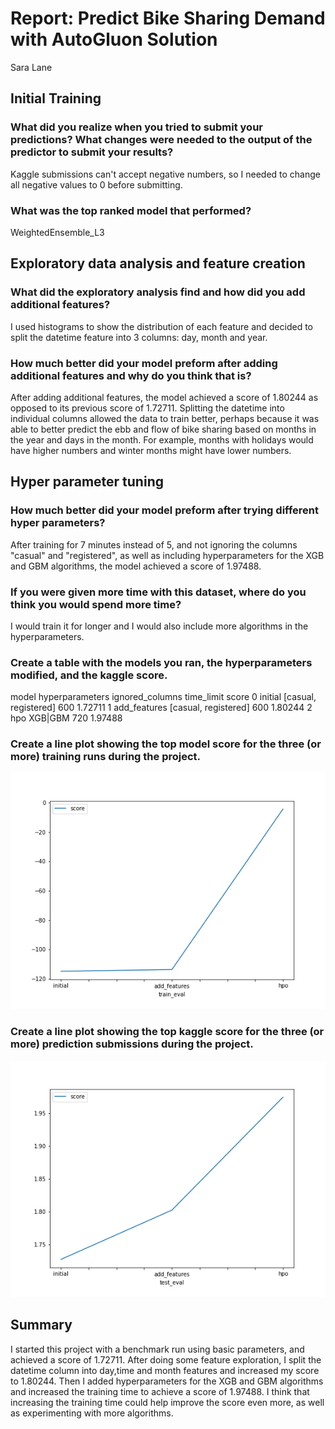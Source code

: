 # Report: Predict Bike Sharing Demand with AutoGluon Solution
Sara Lane

## Initial Training
### What did you realize when you tried to submit your predictions? What changes were needed to the output of the predictor to submit your results?
Kaggle submissions can't accept negative numbers, so I needed to change all negative values to 0 before submitting.

### What was the top ranked model that performed?
WeightedEnsemble_L3 

## Exploratory data analysis and feature creation
### What did the exploratory analysis find and how did you add additional features?
I used histograms to show the distribution of each feature and decided to split the datetime feature into 3 columns: day, month and year.

### How much better did your model preform after adding additional features and why do you think that is?
After adding additional features, the model achieved a score of 1.80244 as opposed to its previous score of 1.72711. Splitting the datetime into individual columns allowed the data to train better, perhaps because it was able to better predict the ebb and flow of bike sharing based on months in the year and days in the month. For example, months with holidays would have higher numbers and winter months might have lower numbers. 

## Hyper parameter tuning
### How much better did your model preform after trying different hyper parameters?
After training for 7 minutes instead of 5, and not ignoring the columns "casual" and "registered", as well as including hyperparameters for the XGB and GBM algorithms, the model achieved a score of 1.97488.

### If you were given more time with this dataset, where do you think you would spend more time?
I would train it for longer and I would also include more algorithms in the hyperparameters.

### Create a table with the models you ran, the hyperparameters modified, and the kaggle score.

model	hyperparameters	ignored_columns	time_limit	score
0	initial		[casual, registered]	600	1.72711
1	add_features		[casual, registered]	600	1.80244
2	hpo	XGB|GBM		720	1.97488

### Create a line plot showing the top model score for the three (or more) training runs during the project.


![model_train_score.png](model_train_score.png)

### Create a line plot showing the top kaggle score for the three (or more) prediction submissions during the project.


![model_test_score.png](model_test_score.png)

## Summary
I started this project with a benchmark run using basic parameters, and achieved a score of 1.72711. After doing some feature exploration, I split the datetime column into day,time and month features and increased my score to 1.80244. Then I added hyperparameters for the XGB and GBM algorithms and increased the training time to achieve a score of 1.97488. I think that increasing the training time could help improve the score even more, as well as experimenting with more algorithms.
